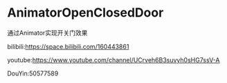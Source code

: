 # AnimatorOpenClosedDoor
通过Animator实现开关门效果


bilibili:https://space.bilibili.com/160443861

youtube:https://www.youtube.com/channel/UCrveh6B3suvyh0sHG7ssV-A

DouYin:50577589
